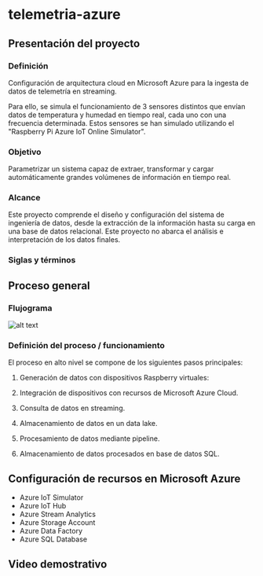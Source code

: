 # telemetria-azure

## Presentación del proyecto
### Definición

Configuración de arquitectura cloud en Microsoft Azure para la ingesta de datos de telemetría en streaming.

Para ello, se simula el funcionamiento de 3 sensores distintos que envían datos de temperatura y humedad en tiempo real, cada uno con una frecuencia determinada. Estos sensores se han simulado utilizando el "Raspberry Pi Azure IoT Online Simulator".

### Objetivo

Parametrizar un sistema capaz de extraer, transformar y cargar automáticamente grandes volúmenes de información en tiempo real.

### Alcance

Este proyecto comprende el diseño y configuración del sistema de ingeniería de datos, desde la extracción de la información hasta su carga en una base de datos relacional. Este proyecto no abarca el análisis e interpretación de los datos finales.

### Siglas y términos

## Proceso general

### Flujograma

![alt text](https://github.com/EnriqueSancho18/telemetria-azure/blob/main/images/20230527-M04-S06-Proyecto%20Consolidaci%C3%B3n_v1.1.png?raw=true)

### Definición del proceso / funcionamiento

El proceso en alto nivel se compone de los siguientes pasos principales:

1. Generación de datos con dispositivos Raspberry virtuales:




  
2. Integración de dispositivos con recursos de Microsoft Azure Cloud.
3. Consulta de datos en streaming.
4. Almacenamiento de datos en un data lake.
5. Procesamiento de datos mediante pipeline.
6. Almacenamiento de datos procesados en base de datos SQL.

## Configuración de recursos en Microsoft Azure
* Azure IoT Simulator
* Azure IoT Hub
* Azure Stream Analytics
* Azure Storage Account
* Azure Data Factory
* Azure SQL Database

## Video demostrativo

